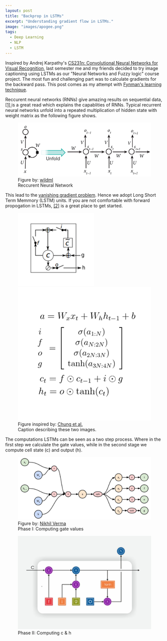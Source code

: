 ```yaml
---
layout: post
title: "Backprop in LSTMs"
excerpt: "Understanding gradient flow in LSTMs."
image: "images/apogee.png"
tags:
  - Deep Learning
  - NLP
  - LSTM
---
```



Inspired by Andrej Karpathy's <a target="_blank" href="http://cs231n.stanford.edu">CS231n: Convolutional Neural Networks for Visual Recognition</a>, last semester me and my friends decided to try image captioning using LSTMs as our "Neural Networks and Fuzzy logic" course project. The most fun and challenging part was to calculate gradients for the backward pass. This post comes as my attempt with <a target="_blank" href="https://www.youtube.com/watch?v=tkm0TNFzIeg">Fynman's learning technique</a>.

Reccurent neural networks (RNNs) give amazing results on sequential data, <a target="_blank" href="http://karpathy.github.io/2015/05/21/rnn-effectiveness/"> [1] </a> is a great read which explains the capablities of RNNs.
Typical recurrent neural networks unfold into a repeated multiplication of hidden state with weight matrix as the following figure shows.

<figure>
    <img src="/images/posts/lstm/rnn_unfold.jpg" />
    <figsource>Figure by: <a target="_blank" href="http://wildml.com">wildml</a></figsource>
    <figcaption>Reccurent Neural Network</figcaption>
</figure>

 This lead to the <a target="_blank" href="http://neuralnetworksanddeeplearning.com/chap5.html#the_vanishing_gradient_problem">vanishing gradient problem</a>. Hence we adopt Long Short Term Memmory (LSTM) units. If you are not comfortable with forward propogation in LSTMs, <a target="_target" href="http://colah.github.io/posts/2015-08-Understanding-LSTMs/">[2]</a> is a great place to get started.

 <figure class="half">
     <img src="/images/posts/lstm/lstm_gate.png" />
     <img src="/images/posts/lstm/forward.png" />
      <figsource>Figure inspired by: <a target="_blank" href="https://arxiv.org/abs/1412.3555">Chung et al.</a></figsource>
     <figcaption>Caption describing these two images.</figcaption>
 </figure>

The computations LSTMs can be seen as a two step process. Where in the first step we calculate the gate values, while in the second stage we compute cell state (c) and output (h).

<figure>
    <img src="/images/posts/lstm/ifog.png" />
     <figsource>Figure by: <a target="_blank" href="http://nikhilweee.me">Nikhil Verma</a></figsource>
    <figcaption>Phase I: Computing gate values</figcaption>
</figure>

<figure>
    <img src="/images/posts/lstm/0.jpg" />
    <figcaption>Phase II: Computing c & h</figcaption>
</figure>
